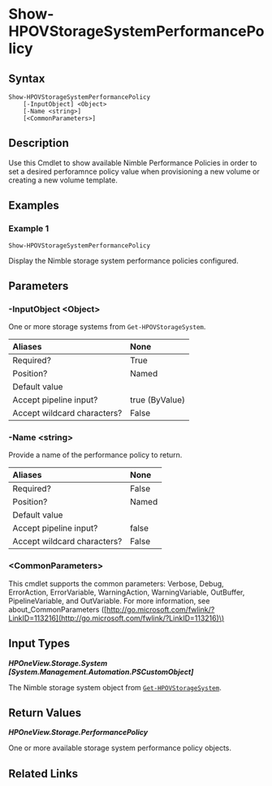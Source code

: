 ﻿---
description: Show available Nimble Performance Policies.
---

# Show-HPOVStorageSystemPerformancePolicy

## Syntax

```text
Show-HPOVStorageSystemPerformancePolicy
    [-InputObject] <Object>
    [-Name <string>]
    [<CommonParameters>]
```

## Description

Use this Cmdlet to show available Nimble Performance Policies in order to set a desired perforamnce policy value when provisioning a new volume or creating a new volume template.

## Examples

###  Example 1 

```text
Show-HPOVStorageSystemPerformancePolicy
```

Display the Nimble storage system performance policies configured.

## Parameters

### -InputObject &lt;Object&gt;

One or more storage systems from `Get-HPOVStorageSystem`.

| Aliases | None |
| :--- | :--- |
| Required? | True |
| Position? | Named |
| Default value |  |
| Accept pipeline input? | true (ByValue) |
| Accept wildcard characters? | False |

### -Name &lt;string&gt;

Provide a name of the performance policy to return.

| Aliases | None |
| :--- | :--- |
| Required? | False |
| Position? | Named |
| Default value |  |
| Accept pipeline input? | false |
| Accept wildcard characters? | False |

### &lt;CommonParameters&gt;

This cmdlet supports the common parameters: Verbose, Debug, ErrorAction, ErrorVariable, WarningAction, WarningVariable, OutBuffer, PipelineVariable, and OutVariable. For more information, see about\_CommonParameters \([http://go.microsoft.com/fwlink/?LinkID=113216](http://go.microsoft.com/fwlink/?LinkID=113216)\)

## Input Types

_**HPOneView.Storage.System [System.Management.Automation.PSCustomObject]**_

The Nimble storage system object from [`Get-HPOVStorageSystem`](get-hpovstoragesystem.md).

## Return Values

_**HPOneView.Storage.PerformancePolicy**_

One or more available storage system performance policy objects.

## Related Links

